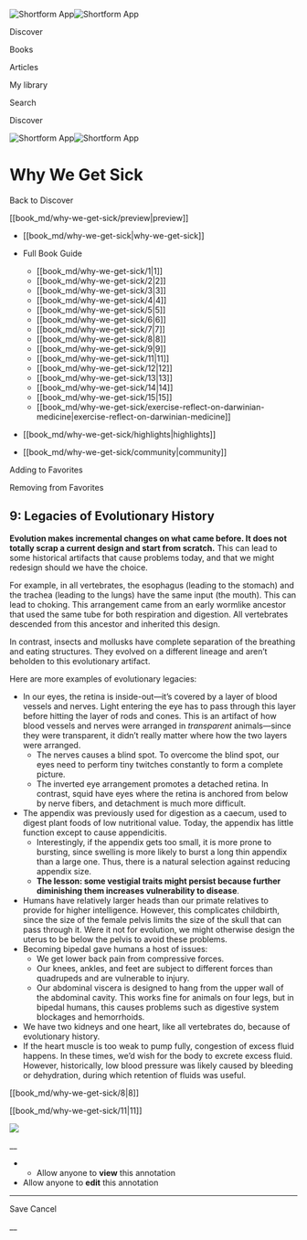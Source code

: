 ![Shortform App](/img/logo.36a2399e.svg)![Shortform App](/img/logo-dark.70c1b072.svg)

Discover

Books

Articles

My library

Search

Discover

![Shortform App](/img/logo.36a2399e.svg)![Shortform App](/img/logo-dark.70c1b072.svg)

# Why We Get Sick

Back to Discover

[[book_md/why-we-get-sick/preview|preview]]

  * [[book_md/why-we-get-sick|why-we-get-sick]]
  * Full Book Guide

    * [[book_md/why-we-get-sick/1|1]]
    * [[book_md/why-we-get-sick/2|2]]
    * [[book_md/why-we-get-sick/3|3]]
    * [[book_md/why-we-get-sick/4|4]]
    * [[book_md/why-we-get-sick/5|5]]
    * [[book_md/why-we-get-sick/6|6]]
    * [[book_md/why-we-get-sick/7|7]]
    * [[book_md/why-we-get-sick/8|8]]
    * [[book_md/why-we-get-sick/9|9]]
    * [[book_md/why-we-get-sick/11|11]]
    * [[book_md/why-we-get-sick/12|12]]
    * [[book_md/why-we-get-sick/13|13]]
    * [[book_md/why-we-get-sick/14|14]]
    * [[book_md/why-we-get-sick/15|15]]
    * [[book_md/why-we-get-sick/exercise-reflect-on-darwinian-medicine|exercise-reflect-on-darwinian-medicine]]
  * [[book_md/why-we-get-sick/highlights|highlights]]
  * [[book_md/why-we-get-sick/community|community]]



Adding to Favorites 

Removing from Favorites 

## 9: Legacies of Evolutionary History

**Evolution makes incremental changes on what came before. It does not totally scrap a current design and start from scratch.** This can lead to some historical artifacts that cause problems today, and that we might redesign should we have the choice.

For example, in all vertebrates, the esophagus (leading to the stomach) and the trachea (leading to the lungs) have the same input (the mouth). This can lead to choking. This arrangement came from an early wormlike ancestor that used the same tube for both respiration and digestion. All vertebrates descended from this ancestor and inherited this design.

In contrast, insects and mollusks have complete separation of the breathing and eating structures. They evolved on a different lineage and aren’t beholden to this evolutionary artifact.

Here are more examples of evolutionary legacies:

  * In our eyes, the retina is inside-out—it’s covered by a layer of blood vessels and nerves. Light entering the eye has to pass through this layer before hitting the layer of rods and cones. This is an artifact of how blood vessels and nerves were arranged in _transparent_ animals—since they were transparent, it didn’t really matter where how the two layers were arranged.
    * The nerves causes a blind spot. To overcome the blind spot, our eyes need to perform tiny twitches constantly to form a complete picture.
    * The inverted eye arrangement promotes a detached retina. In contrast, squid have eyes where the retina is anchored from below by nerve fibers, and detachment is much more difficult.
  * The appendix was previously used for digestion as a caecum, used to digest plant foods of low nutritional value. Today, the appendix has little function except to cause appendicitis.
    * Interestingly, if the appendix gets too small, it is more prone to bursting, since swelling is more likely to burst a long thin appendix than a large one. Thus, there is a natural selection against reducing appendix size.
    * **The lesson: some vestigial traits might persist because further diminishing them increases vulnerability to disease**.
  * Humans have relatively larger heads than our primate relatives to provide for higher intelligence. However, this complicates childbirth, since the size of the female pelvis limits the size of the skull that can pass through it. Were it not for evolution, we might otherwise design the uterus to be below the pelvis to avoid these problems.
  * Becoming bipedal gave humans a host of issues: 
    * We get lower back pain from compressive forces.
    * Our knees, ankles, and feet are subject to different forces than quadrupeds and are vulnerable to injury.
    * Our abdominal viscera is designed to hang from the upper wall of the abdominal cavity. This works fine for animals on four legs, but in bipedal humans, this causes problems such as digestive system blockages and hemorrhoids.
  * We have two kidneys and one heart, like all vertebrates do, because of evolutionary history.
  * If the heart muscle is too weak to pump fully, congestion of excess fluid happens. In these times, we’d wish for the body to excrete excess fluid. However, historically, low blood pressure was likely caused by bleeding or dehydration, during which retention of fluids was useful.



[[book_md/why-we-get-sick/8|8]]

[[book_md/why-we-get-sick/11|11]]

![](https://bat.bing.com/action/0?ti=56018282&Ver=2&mid=a875668a-f700-4ca4-a237-0471d0f21fd7&sid=72e6e650642c11eeb2dd2161d176fe8d&vid=72e70890642c11eeb72d79fe7b6df2c6&vids=0&msclkid=N&pi=0&lg=en-US&sw=800&sh=600&sc=24&nwd=1&tl=Shortform%20%7C%20Book&p=https%3A%2F%2Fwww.shortform.com%2Fapp%2Fbook%2Fwhy-we-get-sick%2F9&r=&lt=1015&evt=pageLoad&sv=1&rn=430464)

__

  *   * Allow anyone to **view** this annotation
  * Allow anyone to **edit** this annotation



* * *

Save Cancel

__



